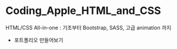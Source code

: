 # Coding_Apple_HTML_and_CSS
HTML/CSS All-in-one : 기초부터 Bootstrap, SASS, 고급 animation 까지

+ 포트폴리오 만들어보기

